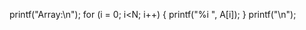 printf("Array:\n");
    for (i = 0; i<N; i++) {
        printf("%i ", A[i]);
    }
    printf("\n");
